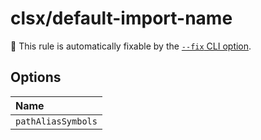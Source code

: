 # clsx/default-import-name

🔧 This rule is automatically fixable by the [`--fix` CLI option](https://eslint.org/docs/latest/user-guide/command-line-interface#--fix).

<!-- end auto-generated rule header -->

## Options

<!-- begin auto-generated rule options list -->

| Name                      |
| :------------------------ |
| `pathAliasSymbols` |

<!-- end auto-generated rule options list -->
